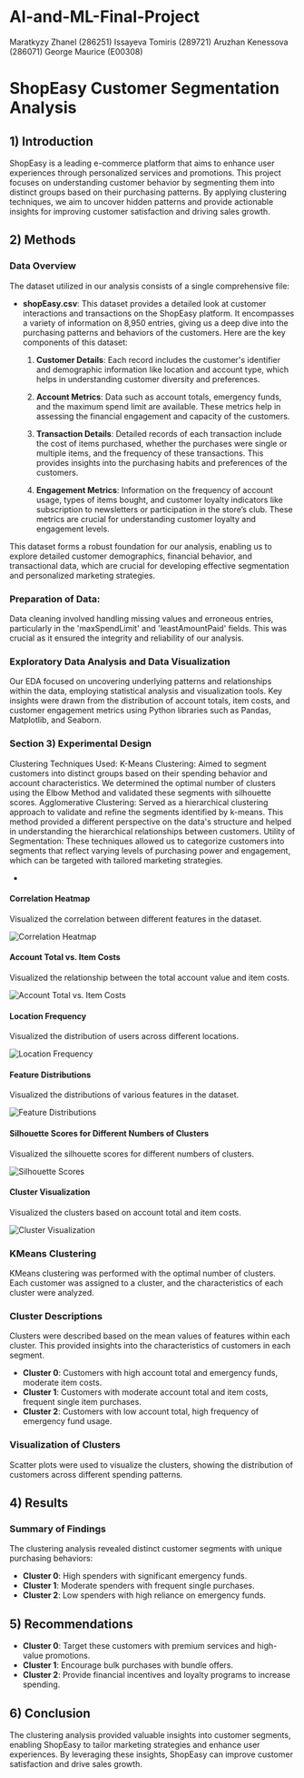 # AI-and-ML-Final-Project
Maratkyzy Zhanel (286251)
Issayeva Tomiris (289721)
Aruzhan Kenessova (286071)
George Maurice (E00308)

# ShopEasy Customer Segmentation Analysis

## 1) Introduction

ShopEasy is a leading e-commerce platform that aims to enhance user experiences through personalized services and promotions. This project focuses on understanding customer behavior by segmenting them into distinct groups based on their purchasing patterns. By applying clustering techniques, we aim to uncover hidden patterns and provide actionable insights for improving customer satisfaction and driving sales growth.

## 2) Methods

### Data Overview
The dataset utilized in our analysis consists of a single comprehensive file:

- **shopEasy.csv**: This dataset provides a detailed look at customer interactions and transactions on the ShopEasy platform. It encompasses a variety of information on 8,950 entries, giving us a deep dive into the purchasing patterns and behaviors of the customers. Here are the key components of this dataset:

  1. **Customer Details**: Each record includes the customer's identifier and demographic information like location and account type, which helps in understanding customer diversity and preferences.
  
  2. **Account Metrics**: Data such as account totals, emergency funds, and the maximum spend limit are available. These metrics help in assessing the financial engagement and capacity of the customers.
  
  3. **Transaction Details**: Detailed records of each transaction include the cost of items purchased, whether the purchases were single or multiple items, and the frequency of these transactions. This provides insights into the purchasing habits and preferences of the customers.
  
  4. **Engagement Metrics**: Information on the frequency of account usage, types of items bought, and customer loyalty indicators like subscription to newsletters or participation in the store’s club. These metrics are crucial for understanding customer loyalty and engagement levels.

This dataset forms a robust foundation for our analysis, enabling us to explore detailed customer demographics, financial behavior, and transactional data, which are crucial for developing effective segmentation and personalized marketing strategies.

### Preparation of Data:
Data cleaning involved handling missing values and erroneous entries, particularly in the 'maxSpendLimit' and 'leastAmountPaid' fields. This was crucial as it ensured the integrity and reliability of our analysis.


 ### Exploratory Data Analysis and Data Visualization

Our EDA focused on uncovering underlying patterns and relationships within the data, employing statistical analysis and visualization tools. Key insights were drawn from the distribution of account totals, item costs, and customer engagement metrics using Python libraries such as Pandas, Matplotlib, and Seaborn.

### Section 3) Experimental Design
 
Clustering Techniques Used: K-Means Clustering:  Aimed to segment customers into distinct groups based on their spending behavior and account characteristics. We determined the optimal number of clusters using the Elbow Method and validated these segments with silhouette scores. Agglomerative Clustering:  Served as a hierarchical clustering approach to validate and refine the segments identified by k-means. This method provided a different perspective on the data's structure and helped in understanding the hierarchical relationships between customers. Utility of Segmentation: These techniques allowed us to categorize customers into segments that reflect varying levels of purchasing power and engagement, which can be targeted with tailored marketing strategies.

- 
#### Correlation Heatmap

Visualized the correlation between different features in the dataset.

![Correlation Heatmap](images/correlation_heatmap.png)

#### Account Total vs. Item Costs

Visualized the relationship between the total account value and item costs.

![Account Total vs. Item Costs](images/account_total_vs_item_costs.png)

#### Location Frequency

Visualized the distribution of users across different locations.

![Location Frequency](images/location_frequency.png)

#### Feature Distributions

Visualized the distributions of various features in the dataset.

![Feature Distributions](images/feature_distributions.png)

#### Silhouette Scores for Different Numbers of Clusters

Visualized the silhouette scores for different numbers of clusters.

![Silhouette Scores](images/silhouette_scores.png)

#### Cluster Visualization

Visualized the clusters based on account total and item costs.

![Cluster Visualization](images/cluster_visualization.png)

### KMeans Clustering

KMeans clustering was performed with the optimal number of clusters. Each customer was assigned to a cluster, and the characteristics of each cluster were analyzed.

### Cluster Descriptions

Clusters were described based on the mean values of features within each cluster. This provided insights into the characteristics of customers in each segment.

- **Cluster 0**: Customers with high account total and emergency funds, moderate item costs.
- **Cluster 1**: Customers with moderate account total and item costs, frequent single item purchases.
- **Cluster 2**: Customers with low account total, high frequency of emergency fund usage.

### Visualization of Clusters

Scatter plots were used to visualize the clusters, showing the distribution of customers across different spending patterns.


## 4) Results

### Summary of Findings

The clustering analysis revealed distinct customer segments with unique purchasing behaviors:
- **Cluster 0**: High spenders with significant emergency funds.
- **Cluster 1**: Moderate spenders with frequent single purchases.
- **Cluster 2**: Low spenders with high reliance on emergency funds.

## 5) Recommendations

- **Cluster 0**: Target these customers with premium services and high-value promotions.
- **Cluster 1**: Encourage bulk purchases with bundle offers.
- **Cluster 2**: Provide financial incentives and loyalty programs to increase spending.

## 6) Conclusion

The clustering analysis provided valuable insights into customer segments, enabling ShopEasy to tailor marketing strategies and enhance user experiences. By leveraging these insights, ShopEasy can improve customer satisfaction and drive sales growth.
